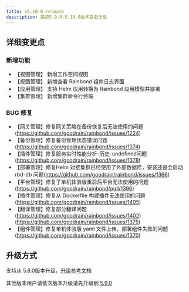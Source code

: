 ```yaml
---
title: v5.10.0-release
description: 描述5.9.0-5.10.0版本变更信息
---
```


## 详细变更点

### 新增功能

- 【视图管理】 新增工作空间视图
- 【视图管理】 新增查看 Rainbond 组件日志界面
- 【应用管理】 支持 Helm 应用转换为 Rainbond 应用模型并部署
- 【集群管理】 新增集群命令行终端

### BUG 修复

- 【网关管理】修复网关策略在备份恢复后无法使用的问题(https://github.com/goodrain/rainbond/issues/1224)
- 【备份管理】修复备份管理状态错误问题(https://github.com/goodrain/rainbond/issues/1374)
- 【插件管理】修复服务实时性能分析-历史-undefined问题(https://github.com/goodrain/rainbond/issues/1378)
- 【部署管理】修复Helm 对接集群已经使用了外部数据库，安装还是会启动 rbd-db 问题(https://github.com/goodrain/rainbond/issues/1366)
- 【平台管理】修复了单机体验版重启后平台无法使用的问题(https://github.com/goodrain/rainbond/pull/1396)
- 【插件管理】修复从 Dockerfile 构建插件无法使用的问题(https://github.com/goodrain/rainbond/issues/1405)
- 【翻译管理】修复部分翻译问题(https://github.com/goodrain/rainbond/issues/1402)(https://github.com/goodrain/rainbond/issues/1375)
- 【组件管理】修复单机体验版 yaml 文件上传，部署组件失败的问题(https://github.com/goodrain/rainbond/issues/1370)


## 升级方式

支持从 5.8.0版本升级，[升级参考文档](/docs/upgrade/5.10.0-upgrade/)

其他版本用户请依次版本升级请先升级到 [5.9.0](/docs/upgrade/5.9.0-upgrade/)